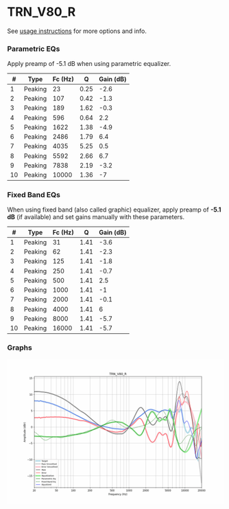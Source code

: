 # TRN_V80_R
See [usage instructions](https://github.com/jaakkopasanen/AutoEq#usage) for more options and info.

### Parametric EQs
Apply preamp of -5.1 dB when using parametric equalizer.

|   # | Type    |   Fc (Hz) |    Q |   Gain (dB) |
|-----|---------|-----------|------|-------------|
|   1 | Peaking |        23 | 0.25 |        -2.6 |
|   2 | Peaking |       107 | 0.42 |        -1.3 |
|   3 | Peaking |       189 | 1.62 |        -0.3 |
|   4 | Peaking |       596 | 0.64 |         2.2 |
|   5 | Peaking |      1622 | 1.38 |        -4.9 |
|   6 | Peaking |      2486 | 1.79 |         6.4 |
|   7 | Peaking |      4035 | 5.25 |         0.5 |
|   8 | Peaking |      5592 | 2.66 |         6.7 |
|   9 | Peaking |      7838 | 2.19 |        -3.2 |
|  10 | Peaking |     10000 | 1.36 |        -7   |

### Fixed Band EQs
When using fixed band (also called graphic) equalizer, apply preamp of **-5.1 dB** (if available) and set gains manually with these parameters.

|   # | Type    |   Fc (Hz) |    Q |   Gain (dB) |
|-----|---------|-----------|------|-------------|
|   1 | Peaking |        31 | 1.41 |        -3.6 |
|   2 | Peaking |        62 | 1.41 |        -2.3 |
|   3 | Peaking |       125 | 1.41 |        -1.8 |
|   4 | Peaking |       250 | 1.41 |        -0.7 |
|   5 | Peaking |       500 | 1.41 |         2.5 |
|   6 | Peaking |      1000 | 1.41 |        -1   |
|   7 | Peaking |      2000 | 1.41 |        -0.1 |
|   8 | Peaking |      4000 | 1.41 |         6   |
|   9 | Peaking |      8000 | 1.41 |        -5.7 |
|  10 | Peaking |     16000 | 1.41 |        -5.7 |

### Graphs
![](./TRN_V80_R.png)
